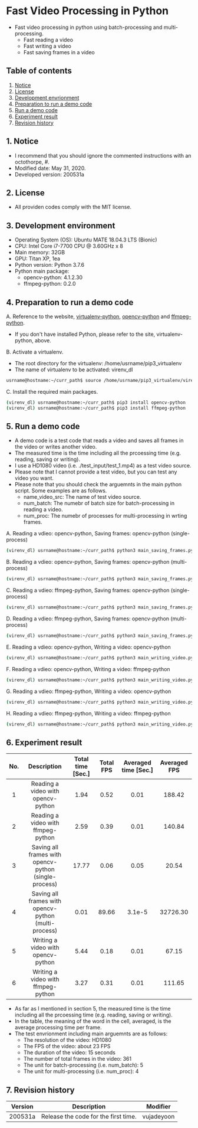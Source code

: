 # Fast Video Processing in Python 
- Fast video processing in python using batch-processing and multi-processing.
  - Fast reading a video
  - Fast writing a video
  - Fast saving frames in a video


## Table of contents
1.  [Notice](#notice)
2.  [License](#license)
3.  [Development envrionment](#envs)
4.  [Preparation to run a demo code](#preparation)
5.  [Run a demo code](#demo)
6.  [Experiment result](#exp_res)
7.  [Revision history](#revision_history)


## 1. Notice <a name="notice"></a>
- I recommend that you should ignore the commented instructions with an octothorpe, #.
- Modified date: May 31, 2020.
- Developed version: 200531a


## 2. License <a name="license"></a>
- All providen codes comply with the MIT license.


## 3. Development environment <a name="envs"></a>
- Operating System (OS): Ubuntu MATE 18.04.3 LTS (Bionic)
- CPU: Intel Core i7-7700 CPU @ 3.60GHz x 8
- Main memory: 32GB
- GPU: Titan XP, 1ea
- Python version: Python 3.7.6
- Python main package:
    - opencv-python: 4.1.2.30 
    - ffmpeg-python: 0.2.0 


## 4. Preparation to run a demo code <a name="preparation"></a>
A. Reference to the website,
<a href="https://github.com/vujadeyoon/DL-UbuntuMATE18.04LTS-Installation#pip_virtualenv" title="virtualenv-python">
virtualenv-python</a>,
<a href="https://pypi.org/project/opencv-python/" title="opencv-python">
opencv-python</a>
and
<a href="https://github.com/kkroening/ffmpeg-python" title="ffmpeg-python">
ffmpeg-python</a>.
<br />
- If you don't have installed Python, please refer to the site, virtualenv-python, above.

B. Activate a virtualenv.<br />
- The root directory for the virtualenv: /home/usrname/pip3_virtualenv
- The name of virtualenv to be activated: virenv_dl
```bash
usrname@hostname:~/curr_path$ source /home/usrname/pip3_virtualenv/virenv_dl/bin/activate
```

C. Install the required main packages.<br />
```bash
(virenv_dl) usrname@hostname:~/curr_path$ pip3 install opencv-python
(virenv_dl) usrname@hostname:~/curr_path$ pip3 install ffmpeg-python
```


## 5. Run a demo code <a name="demo"></a>
- A demo code is a test code that reads a video and saves all frames in the video or writes another video.
- The measured time is the time including all the prcoessing time (e.g. reading, saving or writing).
- I use a HD1080 video (i.e. ./test_input/test_1.mp4) as a test video source.
- Please note that I cannot provide a test video, but you can test any video you want.
- Please note that you should check the arguemnts in the main python script. Some examples are as follows.
  - name_video_src: The name of test video source.
  - num_batch: The numebr of batch size for batch-processing in reading a video.
  - num_proc:  The numebr of processes for multi-processing in wrting frames.

A. Reading a vdieo: opencv-python, Saving frames: opencv-python (single-process)
```bash
(virenv_dl) usrname@hostname:~/curr_path$ python3 main_saving_frames.py --opt_reading_opencv True --opt_writing_single_proc True
```
B. Reading a vdieo: opencv-python, Saving frames: opencv-python (multi-process)
```bash
(virenv_dl) usrname@hostname:~/curr_path$ python3 main_saving_frames.py --opt_reading_opencv True --opt_writing_single_proc False
```
C. Reading a vdieo: ffmpeg-python, Saving frames: opencv-python (single-process)
```bash
(virenv_dl) usrname@hostname:~/curr_path$ python3 main_saving_frames.py --opt_reading_opencv False --opt_writing_single_proc True
```
D. Reading a vdieo: ffmpeg-python, Saving frames: opencv-python (multi-process)
```bash
(virenv_dl) usrname@hostname:~/curr_path$ python3 main_saving_frames.py --opt_reading_opencv False --opt_writing_single_proc False
```
E. Reading a vdieo: opencv-python, Writing a video: opencv-python
```bash
(virenv_dl) usrname@hostname:~/curr_path$ python3 main_writing_video.py --opt_reading_opencv True --opt_writing_opencv True
```
F. Reading a vdieo: opencv-python, Writing a video: ffmpeg-python
```bash
(virenv_dl) usrname@hostname:~/curr_path$ python3 main_writing_video.py --opt_reading_opencv True --opt_writing_opencv False
```
G. Reading a vdieo: ffmpeg-python, Writing a video: opencv-python
```bash
(virenv_dl) usrname@hostname:~/curr_path$ python3 main_writing_video.py --opt_reading_opencv False --opt_writing_opencv True
```
H. Reading a vdieo: ffmpeg-python, Writing a video: ffmpeg-python
```bash
(virenv_dl) usrname@hostname:~/curr_path$ python3 main_writing_video.py --opt_reading_opencv False --opt_writing_opencv False
```


## 6. Experiment result <a name="exp_res"></a>
|No.  |Description                                               |Total time [Sec.]|Total FPS|Averaged time [Sec.]|Averaged FPS|
|:---:|:--------------------------------------------------------:|:---------------:|:-------:|:------------------:|:----------:|
|1    |Reading a video with<br/>opencv-python                    |1.94             |0.52     |0.01                |188.42      |
|2    |Reading a video with<br/>ffmpeg-python                    |2.59             |0.39     |0.01                |140.84      |
|3    |Saving all frames with<br/>opencv-python (single-process) |17.77            |0.06     |0.05                |20.54       |
|4    |Saving all frames with<br/>opencv-python (multi-process)  |0.01             |89.66    |3.1e-5              |32726.30    |
|5    |Writing a video with<br/>opencv-python                    |5.44             |0.18     |0.01                |67.15       |
|6    |Writing a video with<br/>ffmpeg-python                    |3.27             |0.31     |0.01                |111.65      |

- As far as I mentioned in section 5, the measured time is the time including all the prcoessing time (e.g. reading, saving or writing).
- In the table, the meaning of the word in the cell, averaged, is the average processing time per frame.  
- The test envrionment including main arguemnts are as follows:
  - The resolution of the video: HD1080
  - The FPS of the video: about 23 FPS
  - The duration of the video: 15 seconds
  - The number of total frames in the video: 361 
  - The unit for batch-processing (i.e. num_batch): 5
  - The unit for multi-processing (i.e. num_proc): 4


## 7. Revision history <a name="revision_history"></a>
|Version |Description                            |Modifier  |
|:------:|:-------------------------------------:|:--------:|
|200531a |Release the code for the first time.   |vujadeyoon|
